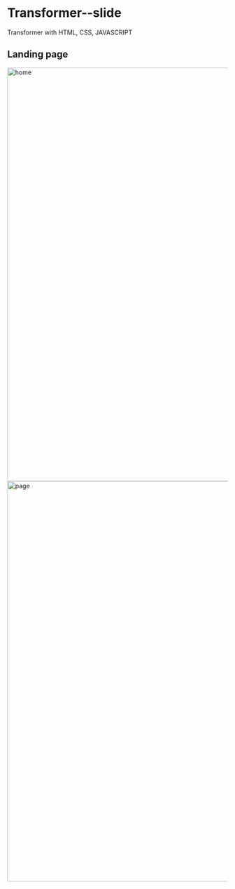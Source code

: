 # Transformer--slide
Transformer with HTML, CSS, JAVASCRIPT

## Landing page
<img width="943" alt="home" src="https://user-images.githubusercontent.com/68917523/145038987-4a4f86a4-0a8c-442f-a32a-65f60fe97de6.png">
<img width="913" alt="page" src="https://user-images.githubusercontent.com/68917523/145039041-2c2d1f41-824f-496f-a19a-8a11d0007424.png">
